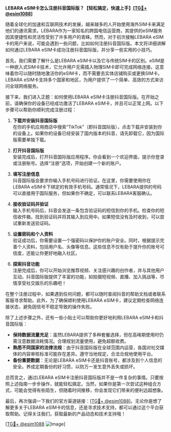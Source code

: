**LEBARA eSIM卡怎么注册抖音国际版？【轻松搞定，快速上手】[[TG💪+ @esim1088](https://t.me/s/esim1088)]**

随着全球化的加速和互联网技术的发展，越来越多的人开始使用海外SIM卡来满足他们的通讯需求。LEBARA作为一家知名的跨国电信运营商，其提供的eSIM服务因其便捷性和灵活性受到了许多用户的青睐。然而，对于初次接触LEBARA eSIM卡的用户来说，可能会遇到一些问题，比如如何注册抖音国际版。本文将详细讲解如何通过LEBARA eSIM卡成功注册抖音国际版，并分享一些实用的小技巧。

首先，我们需要了解什么是LEBARA eSIM卡以及它与传统SIM卡的区别。eSIM是一种嵌入式SIM卡技术，它允许用户无需插入物理SIM卡即可完成网络连接。这意味着你可以随时随地激活你的eSIM卡，而不需要去实体店铺购买或更换SIM卡。LEBARA eSIM卡支持多个国家和地区，为用户提供了一个简单、高效的方式来访问全球网络服务。

接下来，我们进入正题：如何使用LEBARA eSIM卡注册抖音国际版。在开始之前，请确保你的设备已经成功激活了LEBARA eSIM卡，并且可以正常上网。以下步骤可以帮助你顺利完成注册过程：

1. **下载并安装抖音国际版**  
   在你的手机应用商店中搜索“TikTok”（即抖音国际版），点击下载并安装到你的设备上。如果你的设备已经安装了国内版本的抖音，请先卸载它，因为国际版需要单独下载。

2. **打开抖音国际版**  
   安装完成后，打开抖音国际版应用程序。你会看到一个欢迎界面，提示你登录或注册账号。选择“注册”选项，开始创建一个新的账户。

3. **填写注册信息**  
   抖音国际版会要求你输入手机号码进行验证。在这里，你需要使用你在LEBARA eSIM卡下绑定的有效手机号码。通常情况下，LEBARA提供的号码可以直接用于国际服务，但如果你不确定，可以联系LEBARA客服确认。

4. **接收验证码并验证**  
   输入手机号码后，抖音会发送一条包含验证码的短信到你的手机。检查你的短信收件箱，找到验证码并将其输入到应用中。如果短信没有及时收到，可以尝试重新发送验证码。

5. **设置密码和个人资料**  
   验证成功后，你需要设置一个强密码以保护你的账户安全。同时，根据提示完善个人资料，包括用户名、头像等信息。这些信息不仅有助于提升你的账号可信度，还能让你更好地融入社区。

6. **探索抖音功能**  
   注册完成后，你可以开始浏览推荐视频、关注感兴趣的创作者，并与其他用户互动。抖音国际版提供了丰富的功能，如拍摄短视频、直播、加入挑战等，尽情享受社交娱乐的乐趣吧！

在整个注册过程中，如果遇到任何问题，都可以随时查阅抖音的帮助文档或者联系客服寻求帮助。此外，为了确保顺利使用LEBARA eSIM卡，建议定期检查网络连接状态，避免因信号不稳定导致的操作失败。

除了上述步骤之外，还有一些小贴士可以帮助你更好地利用LEBARA eSIM卡和抖音国际版：

- **保持数据流量充足**：虽然LEBARA提供了多种套餐选择，但在高峰期使用时仍需注意数据消耗情况。合理规划流量使用，避免超额收费。
- **熟悉不同国家的法律法规**：由于抖音国际版在全球范围内运营，各国对社交媒体的内容审核标准可能存在差异。遵守当地规定，合法合规地使用平台。
- **备份重要数据**：无论是LEBARA eSIM卡还是抖音账号，都涉及到个人信息的安全。养成定期备份的好习惯，以防万一发生意外丢失或损坏。

总而言之，通过LEBARA eSIM卡注册抖音国际版并不是一件复杂的事情。只要按照上述指南一步步操作，就能轻松搞定。当然，如果你是第一次尝试这种组合方式，可能会觉得有些陌生，但随着时间推移，你会发现它们带来的便利远超想象。

最后，再次强调一下我们的官方渠道链接：[[TG💪+ @esim1088](https://t.me/s/esim1088)]。无论你是想了解更多关于LEBARA eSIM卡的信息，还是寻求技术支持，都可以通过这个平台获取帮助。记得关注我们，获取最新的产品动态和技术支持哦！

[[TG💪+ @esim1088](https://t.me/s/esim1088) ![Image](https://i.postimg.cc/4NQfJmqS/Snipaste-2025-05-13-00-14-12.png)]